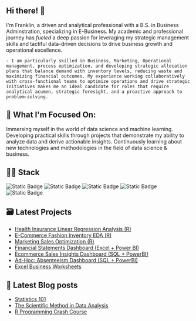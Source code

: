 


## Hi there! 👋
I'm Franklin, a driven and analytical professional with a B.S. in Business Adminstration, specializing in E-Business. 
My academic and professional journey has *fueled* a deep passion for leveraging my strategic management skills and tactiful data-driven decisions to drive business growth and operational excellence. 

    - I am particularly skilled in Business, Marketing, Operational management, process optimization, and developing strategic allocation plans that balance demand with inventory levels, reducing waste and maximizing financial outcomes. My experience working collaboratively with cross-functional teams to optimize operations and drive strategic initiatives makes me an ideal candidate for roles that require analytical acumen, strategic foresight, and a proactive approach to problem-solving.

## 🌱 What I'm Focused On:

Immersing myself in the world of data science and machine learning.
Developing practical skills through projects that demonstrate my ability to analyze data and derive actionable insights.
Continuously learning about new technologies and methodologies in the field of data science & business.

## 👨‍💻 Stack
![Static Badge](https://img.shields.io/badge/Language-MySQL-blue)  ![Static Badge](https://img.shields.io/badge/Language-R-blue)  ![Static Badge](https://img.shields.io/badge/Language-Python-blue)  ![Static Badge](https://img.shields.io/badge/Language-PowerBI-orange)  ![Static Badge](https://img.shields.io/badge/Language-Excel-orange)  


## 🗃️ Latest Projects
* [Health Insurance Linear Regression Analysis (R)](https://github.com/NumberHumanoid/Health-Insurance-Analysis)
* [E-Commerce Fashion Inventory EDA (R)](https://github.com/NumberHumanoid/E-Commerce-Fashion-Retail-EDA-)
* [Marketing Sales Optimization (R)](https://github.com/NumberHumanoid/Marketing-Campaign-Optimization)
* [Financial Statements Dashboard (Excel + Power BI)](https://github.com/NumberHumanoid/Financial-Statement-Dashboard)
* [Ecommerce Sales Insights Dashboard (SQL + PowerBI)](https://github.com/NumberHumanoid/Ecommerce_Sales_Dashboard)
* [Ad-Hoc: Absenteeism Dashboard (SQL + PowerBI)](https://github.com/NumberHumanoid/HR_Absenteeism)
* [Excel Business Worksheets]()

## 📝 Latest Blog posts
* [Statistics 101](https://github.com/NumberHumanoid/Blog-Stats-101)
* [The Scientific Method in Data Analysis](https://github.com/NumberHumanoid/Blog-Scientific-Method-in-Data-Analysis)
* [R Programming Crash Course]()



<!--
**NumberHumanoid/NumberHumanoid** is a ✨ _special_ ✨ repository because its `README.md` (this file) appears on your GitHub profile.

Here are some ideas to get you started:

- 🔭 I’m currently working on ...
- 🌱 I’m currently learning ...
- 👯 I’m looking to collaborate on ...
- 🤔 I’m looking for help with ...
- 💬 Ask me about ...
- 📫 How to reach me: ...
- 😄 Pronouns: ...
- ⚡ Fun fact: ...
-->
